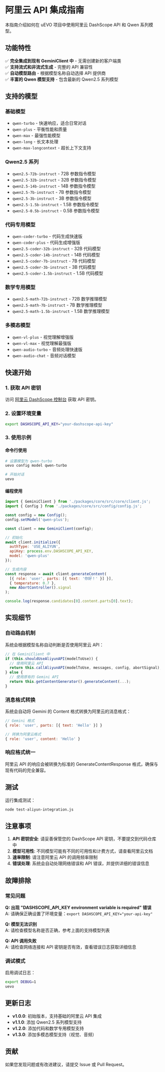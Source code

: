# 阿里云 API 集成指南

本指南介绍如何在 uEVO 项目中使用阿里云 DashScope API 和 Qwen 系列模型。

## 功能特性

✅ **完全集成到现有 GeminiClient 中** - 无需创建新的客户端类  
✅ **支持流式和非流式生成** - 完整的 API 兼容性  
✅ **自动模型路由** - 根据模型名称自动选择 API 提供商  
✅ **丰富的 Qwen 模型支持** - 包含最新的 Qwen2.5 系列模型  

## 支持的模型

### 基础模型
- `qwen-turbo` - 快速响应，适合日常对话
- `qwen-plus` - 平衡性能和质量
- `qwen-max` - 最强性能模型
- `qwen-long` - 长文本处理
- `qwen-max-longcontext` - 超长上下文支持

### Qwen2.5 系列
- `qwen2.5-72b-instruct` - 72B 参数指令模型
- `qwen2.5-32b-instruct` - 32B 参数指令模型
- `qwen2.5-14b-instruct` - 14B 参数指令模型
- `qwen2.5-7b-instruct` - 7B 参数指令模型
- `qwen2.5-3b-instruct` - 3B 参数指令模型
- `qwen2.5-1.5b-instruct` - 1.5B 参数指令模型
- `qwen2.5-0.5b-instruct` - 0.5B 参数指令模型

### 代码专用模型
- `qwen-coder-turbo` - 代码生成快速版
- `qwen-coder-plus` - 代码生成增强版
- `qwen2.5-coder-32b-instruct` - 32B 代码模型
- `qwen2.5-coder-14b-instruct` - 14B 代码模型
- `qwen2.5-coder-7b-instruct` - 7B 代码模型
- `qwen2.5-coder-3b-instruct` - 3B 代码模型
- `qwen2.5-coder-1.5b-instruct` - 1.5B 代码模型

### 数学专用模型
- `qwen2.5-math-72b-instruct` - 72B 数学推理模型
- `qwen2.5-math-7b-instruct` - 7B 数学推理模型
- `qwen2.5-math-1.5b-instruct` - 1.5B 数学推理模型

### 多模态模型
- `qwen-vl-plus` - 视觉理解增强版
- `qwen-vl-max` - 视觉理解最强版
- `qwen-audio-turbo` - 音频处理快速版
- `qwen-audio-chat` - 音频对话模型

## 快速开始

### 1. 获取 API 密钥

访问 [阿里云 DashScope 控制台](https://dashscope.console.aliyun.com/) 获取 API 密钥。

### 2. 设置环境变量

```bash
export DASHSCOPE_API_KEY="your-dashscope-api-key"
```

### 3. 使用示例

#### 命令行使用
```bash
# 设置模型为 qwen-turbo
uevo config model qwen-turbo

# 开始对话
uevo
```

#### 编程使用
```javascript
import { GeminiClient } from './packages/core/src/core/client.js';
import { Config } from './packages/core/src/config/config.js';

const config = new Config();
config.setModel('qwen-plus');

const client = new GeminiClient(config);

// 初始化
await client.initialize({
  authType: 'USE_ALIYUN',
  apiKey: process.env.DASHSCOPE_API_KEY,
  model: 'qwen-plus'
});

// 生成内容
const response = await client.generateContent(
  [{ role: 'user', parts: [{ text: '你好！' }] }],
  { temperature: 0.7 },
  new AbortController().signal
);

console.log(response.candidates[0].content.parts[0].text);
```

## 实现细节

### 自动路由机制

系统会根据模型名称自动判断是否使用阿里云 API：

```javascript
// 在 GeminiClient 中
if (this.shouldUseAliyunAPI(modelToUse)) {
  // 使用阿里云 API
  return this.callAliyunAPI(modelToUse, messages, config, abortSignal);
} else {
  // 使用原有的 Gemini API
  return this.getContentGenerator().generateContent(...);
}
```

### 消息格式转换

系统会自动将 Gemini 的 Content 格式转换为阿里云的消息格式：

```javascript
// Gemini 格式
{ role: 'user', parts: [{ text: 'Hello' }] }

// 转换为阿里云格式
{ role: 'user', content: 'Hello' }
```

### 响应格式统一

阿里云 API 的响应会被转换为标准的 GenerateContentResponse 格式，确保与现有代码的完全兼容。

## 测试

运行集成测试：

```bash
node test-aliyun-integration.js
```

## 注意事项

1. **API 密钥安全**: 请妥善保管您的 DashScope API 密钥，不要提交到代码仓库中
2. **模型可用性**: 不同模型可能有不同的可用性和计费方式，请查看阿里云文档
3. **速率限制**: 请注意阿里云 API 的调用频率限制
4. **错误处理**: 系统会自动处理网络错误和 API 错误，并提供详细的错误信息

## 故障排除

### 常见问题

**Q: 出现 "DASHSCOPE_API_KEY environment variable is required" 错误**  
A: 请确保正确设置了环境变量：`export DASHSCOPE_API_KEY="your-api-key"`

**Q: 模型无法识别**  
A: 请检查模型名称是否正确，参考上面的支持模型列表

**Q: API 调用失败**  
A: 请检查网络连接和 API 密钥是否有效，查看错误日志获取详细信息

### 调试模式

启用调试日志：

```bash
export DEBUG=1
uevo
```

## 更新日志

- **v1.0.0**: 初始版本，支持基础的阿里云 API 集成
- **v1.1.0**: 添加 Qwen2.5 系列模型支持
- **v1.2.0**: 添加代码和数学专用模型支持
- **v1.3.0**: 添加多模态模型支持（视觉、音频）

## 贡献

如果您发现问题或有改进建议，请提交 Issue 或 Pull Request。